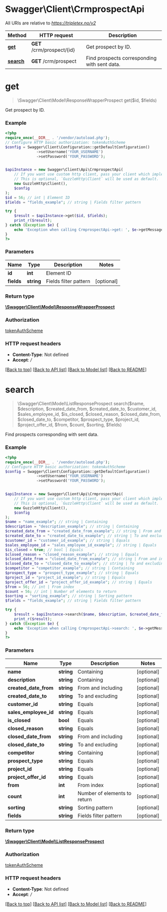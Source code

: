 # Swagger\Client\CrmprospectApi

All URIs are relative to *https://tripletex.no/v2*

Method | HTTP request | Description
------------- | ------------- | -------------
[**get**](CrmprospectApi.md#get) | **GET** /crm/prospect/{id} | Get prospect by ID.
[**search**](CrmprospectApi.md#search) | **GET** /crm/prospect | Find prospects corresponding with sent data.

# **get**
> \Swagger\Client\Model\ResponseWrapperProspect get($id, $fields)

Get prospect by ID.

### Example
```php
<?php
require_once(__DIR__ . '/vendor/autoload.php');
// Configure HTTP basic authorization: tokenAuthScheme
$config = Swagger\Client\Configuration::getDefaultConfiguration()
              ->setUsername('YOUR_USERNAME')
              ->setPassword('YOUR_PASSWORD');


$apiInstance = new Swagger\Client\Api\CrmprospectApi(
    // If you want use custom http client, pass your client which implements `GuzzleHttp\ClientInterface`.
    // This is optional, `GuzzleHttp\Client` will be used as default.
    new GuzzleHttp\Client(),
    $config
);
$id = 56; // int | Element ID
$fields = "fields_example"; // string | Fields filter pattern

try {
    $result = $apiInstance->get($id, $fields);
    print_r($result);
} catch (Exception $e) {
    echo 'Exception when calling CrmprospectApi->get: ', $e->getMessage(), PHP_EOL;
}
?>
```

### Parameters

Name | Type | Description  | Notes
------------- | ------------- | ------------- | -------------
 **id** | **int**| Element ID |
 **fields** | **string**| Fields filter pattern | [optional]

### Return type

[**\Swagger\Client\Model\ResponseWrapperProspect**](../Model/ResponseWrapperProspect.md)

### Authorization

[tokenAuthScheme](../../README.md#tokenAuthScheme)

### HTTP request headers

 - **Content-Type**: Not defined
 - **Accept**: */*

[[Back to top]](#) [[Back to API list]](../../README.md#documentation-for-api-endpoints) [[Back to Model list]](../../README.md#documentation-for-models) [[Back to README]](../../README.md)

# **search**
> \Swagger\Client\Model\ListResponseProspect search($name, $description, $created_date_from, $created_date_to, $customer_id, $sales_employee_id, $is_closed, $closed_reason, $closed_date_from, $closed_date_to, $competitor, $prospect_type, $project_id, $project_offer_id, $from, $count, $sorting, $fields)

Find prospects corresponding with sent data.

### Example
```php
<?php
require_once(__DIR__ . '/vendor/autoload.php');
// Configure HTTP basic authorization: tokenAuthScheme
$config = Swagger\Client\Configuration::getDefaultConfiguration()
              ->setUsername('YOUR_USERNAME')
              ->setPassword('YOUR_PASSWORD');


$apiInstance = new Swagger\Client\Api\CrmprospectApi(
    // If you want use custom http client, pass your client which implements `GuzzleHttp\ClientInterface`.
    // This is optional, `GuzzleHttp\Client` will be used as default.
    new GuzzleHttp\Client(),
    $config
);
$name = "name_example"; // string | Containing
$description = "description_example"; // string | Containing
$created_date_from = "created_date_from_example"; // string | From and including
$created_date_to = "created_date_to_example"; // string | To and excluding
$customer_id = "customer_id_example"; // string | Equals
$sales_employee_id = "sales_employee_id_example"; // string | Equals
$is_closed = true; // bool | Equals
$closed_reason = "closed_reason_example"; // string | Equals
$closed_date_from = "closed_date_from_example"; // string | From and including
$closed_date_to = "closed_date_to_example"; // string | To and excluding
$competitor = "competitor_example"; // string | Containing
$prospect_type = "prospect_type_example"; // string | Equals
$project_id = "project_id_example"; // string | Equals
$project_offer_id = "project_offer_id_example"; // string | Equals
$from = 56; // int | From index
$count = 56; // int | Number of elements to return
$sorting = "sorting_example"; // string | Sorting pattern
$fields = "fields_example"; // string | Fields filter pattern

try {
    $result = $apiInstance->search($name, $description, $created_date_from, $created_date_to, $customer_id, $sales_employee_id, $is_closed, $closed_reason, $closed_date_from, $closed_date_to, $competitor, $prospect_type, $project_id, $project_offer_id, $from, $count, $sorting, $fields);
    print_r($result);
} catch (Exception $e) {
    echo 'Exception when calling CrmprospectApi->search: ', $e->getMessage(), PHP_EOL;
}
?>
```

### Parameters

Name | Type | Description  | Notes
------------- | ------------- | ------------- | -------------
 **name** | **string**| Containing | [optional]
 **description** | **string**| Containing | [optional]
 **created_date_from** | **string**| From and including | [optional]
 **created_date_to** | **string**| To and excluding | [optional]
 **customer_id** | **string**| Equals | [optional]
 **sales_employee_id** | **string**| Equals | [optional]
 **is_closed** | **bool**| Equals | [optional]
 **closed_reason** | **string**| Equals | [optional]
 **closed_date_from** | **string**| From and including | [optional]
 **closed_date_to** | **string**| To and excluding | [optional]
 **competitor** | **string**| Containing | [optional]
 **prospect_type** | **string**| Equals | [optional]
 **project_id** | **string**| Equals | [optional]
 **project_offer_id** | **string**| Equals | [optional]
 **from** | **int**| From index | [optional]
 **count** | **int**| Number of elements to return | [optional]
 **sorting** | **string**| Sorting pattern | [optional]
 **fields** | **string**| Fields filter pattern | [optional]

### Return type

[**\Swagger\Client\Model\ListResponseProspect**](../Model/ListResponseProspect.md)

### Authorization

[tokenAuthScheme](../../README.md#tokenAuthScheme)

### HTTP request headers

 - **Content-Type**: Not defined
 - **Accept**: */*

[[Back to top]](#) [[Back to API list]](../../README.md#documentation-for-api-endpoints) [[Back to Model list]](../../README.md#documentation-for-models) [[Back to README]](../../README.md)

